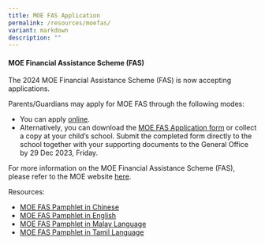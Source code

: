 ```yaml
---
title: MOE FAS Application
permalink: /resources/moefas/
variant: markdown
description: ""
---
```

#### **MOE Financial Assistance Scheme (FAS)**

The 2024 MOE Financial Assistance Scheme (FAS) is now accepting applications. 

Parents/Guardians may apply for MOE FAS through the following modes:

*   You can apply [online](https://go.gov.sg/moe-efas).
*   Alternatively, you can download the [MOE FAS Application form](/files/Forparents/Moefas/MOE_FAS_Application_Form_2025.pdf) or collect a copy at your child’s school. Submit the completed form directly to the school together with your supporting documents to the General Office by 29 Dec 2023, Friday.


For more information on the MOE Financial Assistance Scheme (FAS), please refer to the MOE website <a target="_blank" href="https://www.moe.gov.sg/financial-matters/financial-assistance">here</a>.



Resources: 

* [MOE FAS Pamphlet in Chinese](/files/Forparents/Moefas/moe_faspamphlet_cl.pdf)
* [MOE FAS Pamphlet in English](/files/Forparents/Moefas/moe_faspamphlet_el.pdf)
* [MOE FAS Pamphlet in Malay Language](/files/Forparents/Moefas/moe_faspamphlet_ml.pdf)
* [MOE FAS Pamphlet in Tamil Language](/files/Forparents/Moefas/moe_faspamphlet_tl.pdf)